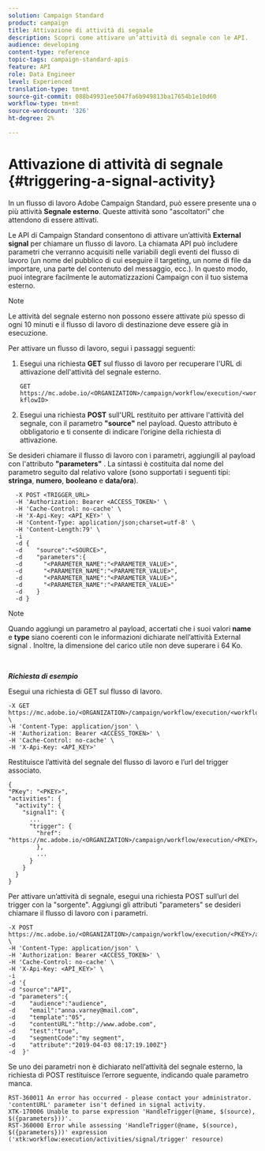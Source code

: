 ```yaml
---
solution: Campaign Standard
product: campaign
title: Attivazione di attività di segnale
description: Scopri come attivare un’attività di segnale con le API.
audience: developing
content-type: reference
topic-tags: campaign-standard-apis
feature: API
role: Data Engineer
level: Experienced
translation-type: tm+mt
source-git-commit: 088b49931ee5047fa6b949813ba17654b1e10d60
workflow-type: tm+mt
source-wordcount: '326'
ht-degree: 2%

---
```



# Attivazione di attività di segnale {#triggering-a-signal-activity}

In un flusso di lavoro Adobe Campaign Standard, può essere presente una o più attività **Segnale esterno**. Queste attività sono &quot;ascoltatori&quot; che attendono di essere attivati.

Le API di Campaign Standard consentono di attivare un’attività **External signal** per chiamare un flusso di lavoro. La chiamata API può includere parametri che verranno acquisiti nelle variabili degli eventi del flusso di lavoro (un nome del pubblico di cui eseguire il targeting, un nome di file da importare, una parte del contenuto del messaggio, ecc.). In questo modo, puoi integrare facilmente le automatizzazioni Campaign con il tuo sistema esterno.

>[!NOTE]
>
>Le attività del segnale esterno non possono essere attivate più spesso di ogni 10 minuti e il flusso di lavoro di destinazione deve essere già in esecuzione.

Per attivare un flusso di lavoro, segui i passaggi seguenti:

1. Esegui una richiesta **GET** sul flusso di lavoro per recuperare l&#39;URL di attivazione dell&#39;attività del segnale esterno.

   `GET https://mc.adobe.io/<ORGANIZATION>/campaign/workflow/execution/<workflowID>`

1. Esegui una richiesta **POST** sull&#39;URL restituito per attivare l&#39;attività del segnale, con il parametro **&quot;source&quot;** nel payload. Questo attributo è obbligatorio e ti consente di indicare l’origine della richiesta di attivazione.

Se desideri chiamare il flusso di lavoro con i parametri, aggiungili al payload con l&#39;attributo **&quot;parameters&quot;** . La sintassi è costituita dal nome del parametro seguito dal relativo valore (sono supportati i seguenti tipi: **stringa**, **numero**, **booleano** e **data/ora**).

```
  -X POST <TRIGGER_URL>
  -H 'Authorization: Bearer <ACCESS_TOKEN>' \
  -H 'Cache-Control: no-cache' \
  -H 'X-Api-Key: <API_KEY>' \
  -H 'Content-Type: application/json;charset=utf-8' \
  -H 'Content-Length:79' \
  -i
  -d {
  -d    "source":"<SOURCE>",
  -d    "parameters":{
  -d      "<PARAMETER_NAME":"<PARAMETER_VALUE>",
  -d      "<PARAMETER_NAME":"<PARAMETER_VALUE>",
  -d      "<PARAMETER_NAME":"<PARAMETER_VALUE>",  
  -d      "<PARAMETER_NAME":"<PARAMETER_VALUE>"
  -d    }
  -d }
```

>[!NOTE]
>
>Quando aggiungi un parametro al payload, accertati che i suoi valori **name** e **type** siano coerenti con le informazioni dichiarate nell’attività External signal . Inoltre, la dimensione del carico utile non deve superare i 64 Ko.

<br/>

***Richiesta di esempio***

Esegui una richiesta di GET sul flusso di lavoro.

```
-X GET https://mc.adobe.io/<ORGANIZATION>/campaign/workflow/execution/<workflowID> \
-H 'Content-Type: application/json' \
-H 'Authorization: Bearer <ACCESS_TOKEN>' \
-H 'Cache-Control: no-cache' \
-H 'X-Api-Key: <API_KEY>'
```

Restituisce l’attività del segnale del flusso di lavoro e l’url del trigger associato.

```
{
"PKey": "<PKEY>",
"activities": {
  "activity": {
    "signal1": {
      ...
      "trigger": {
        "href": "https://mc.adobe.io/<ORGANIZATION>/campaign/workflow/execution/<PKEY>/activities/activity/<PKEY>/trigger/"
        },
        ...
      }
    }
  }
}
```

Per attivare un’attività di segnale, esegui una richiesta POST sull’url del trigger con la &quot;sorgente&quot;. Aggiungi gli attributi &quot;parameters&quot; se desideri chiamare il flusso di lavoro con i parametri.

```
-X POST https://mc.adobe.io/<ORGANIZATION>/campaign/workflow/execution/<PKEY>/activities/activity/<PKEY>/trigger \
-H 'Content-Type: application/json' \
-H 'Authorization: Bearer <ACCESS_TOKEN>' \
-H 'Cache-Control: no-cache' \
-H 'X-Api-Key: <API_KEY>' \
-i
-d '{
-d "source":"API",
-d "parameters":{
-d    "audience":"audience",
-d    "email":"anna.varney@mail.com",
-d    "template":"05",
-d    "contentURL":"http://www.adobe.com",
-d    "test":"true",
-d    "segmentCode":"my segment",
-d    "attribute":"2019-04-03 08:17:19.100Z"}
-d  }'
```

<!-- + réponse -->

Se uno dei parametri non è dichiarato nell’attività del segnale esterno, la richiesta di POST restituisce l’errore seguente, indicando quale parametro manca.

```
RST-360011 An error has occurred - please contact your administrator.
'contentURL' parameter isn't defined in signal activity.
XTK-170006 Unable to parse expression 'HandleTrigger(@name, $(source), $({parameters}))'.
RST-360000 Error while assessing 'HandleTrigger(@name, $(source), $({parameters}))' expression ('xtk:workflow:execution/activities/signal/trigger' resource)
```
